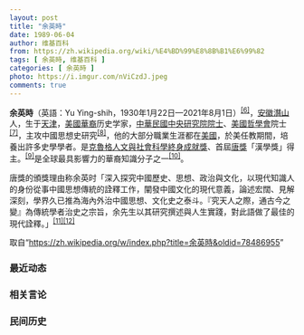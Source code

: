 ```yaml
---
layout: post
title: "余英時"
date: 1989-06-04
author: 维基百科
from: https://zh.wikipedia.org/wiki/%E4%BD%99%E8%8B%B1%E6%99%82
tags: [ 余英時, 维基百科 ]
categories: [ 余英時 ]
photo: https://i.imgur.com/nViCzdJ.jpeg
comments: true
---
```

<div class="mw-parser-output">
<div id="noteTA-8d084a" class="noteTA"><div class="noteTA-title" data-noteta-code="zh-hans:余英时;zh-hant:余英時"></div><div class="noteTA-local"><div data-noteta-code="zh-hans:余英时;zh-hant:余英時"></div></div></div>

<p><b>余英時</b>（英語：<span lang="en">Yu Ying-shih</span>，1930年1月22日—2021年8月1日）<sup id="cite_ref-6" class="reference"><a href="#cite_note-6">[6]</a></sup>，<a href="/wiki/%E5%AE%89%E5%BE%BD%E7%9C%81_(%E4%B8%AD%E8%8F%AF%E6%B0%91%E5%9C%8B)" title="安徽省 (中華民國)">安徽</a><a href="/wiki/%E6%BD%9C%E5%B1%B1%E5%B8%82" title="潜山市">潛山</a>人，生于<a href="/wiki/%E5%A4%A9%E6%B4%A5" class="mw-redirect" title="天津">天津</a>，<a href="/wiki/%E7%BE%8E%E5%9C%8B%E8%8F%AF%E8%A3%94" class="mw-redirect" title="美國華裔">美國華裔</a>历史学家，<a href="/wiki/%E4%B8%AD%E8%8F%AF%E6%B0%91%E5%9C%8B" title="中華民國">中華民國</a><a href="/wiki/%E4%B8%AD%E5%A4%AE%E7%A0%94%E7%A9%B6%E9%99%A2%E9%99%A2%E5%A3%AB" title="中央研究院院士">中央研究院院士</a>、<a href="/wiki/%E7%BE%8E%E5%9C%8B%E5%93%B2%E5%AD%B8%E6%9C%83" title="美國哲學會">美國哲學會</a>院士<sup id="cite_ref-7" class="reference"><a href="#cite_note-7">[7]</a></sup>，主攻中國思想史研究<sup id="cite_ref-8" class="reference"><a href="#cite_note-8">[8]</a></sup>，他的大部分職業生涯都在<a href="/wiki/%E7%BE%8E%E5%9C%8B" class="mw-redirect" title="美國">美國</a>，於美任教期間，培養出許多史學學者。是<a href="/wiki/%E5%85%8B%E9%AD%AF%E6%A0%BC%E4%BA%BA%E6%96%87%E8%88%87%E7%A4%BE%E6%9C%83%E7%A7%91%E5%AD%B8%E7%B5%82%E8%BA%AB%E6%88%90%E5%B0%B1%E7%8D%8E" class="mw-redirect" title="克魯格人文與社會科學終身成就獎">克魯格人文與社會科學終身成就獎</a>、首屆<a href="/wiki/%E5%94%90%E7%8D%8E" title="唐獎">唐獎</a>「漢學獎」得主。<sup id="cite_ref-BBC唐獎_9-0" class="reference"><a href="#cite_note-BBC唐獎-9">[9]</a></sup>是全球最具影響力的華裔知識分子之一<sup id="cite_ref-10" class="reference"><a href="#cite_note-10">[10]</a></sup>。
</p><p>唐獎的頒獎理由称余英时「深入探究中國歷史、思想、政治與文化，以現代知識人的身份從事中國思想傳統的詮釋工作，闡發中國文化的現代意義，論述宏闊、見解深刻，學界久已推為海內外治中國思想、文化史之泰斗。『究天人之際，通古今之變』為傳統學者治史之宗旨，余先生以其研究撰述與人生實踐，對此語做了最佳的現代詮釋。」<sup id="cite_ref-EPO唐獎_11-0" class="reference"><a href="#cite_note-EPO唐獎-11">[11]</a></sup><sup id="cite_ref-CNA唐獎得主_12-0" class="reference"><a href="#cite_note-CNA唐獎得主-12">[12]</a></sup>
</p>
<meta property="mw:PageProp/toc">
</div><!--esi <esi:include src="/esitest-fa8a495983347898/content" /> --><noscript><img src="//zh.wikipedia.org/wiki/Special:CentralAutoLogin/start?type=1x1" alt="" title="" width="1" height="1" style="border: none; position: absolute;"></noscript>
<div class="printfooter" data-nosnippet="">取自“<a dir="ltr" href="https://zh.wikipedia.org/w/index.php?title=余英時&amp;oldid=78486955">https://zh.wikipedia.org/w/index.php?title=余英時&amp;oldid=78486955</a>”</div><div id="recent-news"><h3>最近动态</h3><ul></ul></div><div id="open-opinion"><h3>相关言论</h3><ul></ul></div><div id="mjls-record"><h3>民间历史</h3><ul></ul></div>